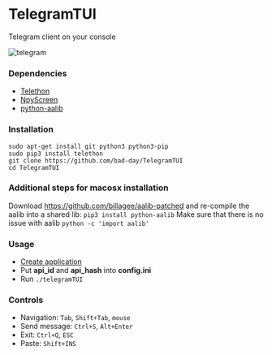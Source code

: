 # TelegramTUI
Telegram client on your console

![telegram](https://user-images.githubusercontent.com/18473198/37569384-a4d32e70-2af2-11e8-948c-5a177b384657.png)

### Dependencies
* [Telethon](https://github.com/LonamiWebs/Telethon)
* [NpyScreen](https://github.com/bad-day/npyscreen)
* [python-aalib](http://jwilk.net/software/python-aalib)

### Installation
`sudo apt-get install git python3 python3-pip`  
`sudo pip3 install telethon`  
`git clone https://github.com/bad-day/TelegramTUI`   
`cd TelegramTUI`
### Additional steps for macosx installation
Download https://github.com/billagee/aalib-patched and re-compile the aalib into a shared lib: 
`pip3 install python-aalib`
Make sure that there is no issue with aalib
`python -c 'import aalib'`

### Usage
* [Create application](https://core.telegram.org/api/obtaining_api_id)  
* Put **api_id** and **api_hash** into **config.ini**  
* Run `./telegramTUI`

### Controls
* Navigation: `Tab`, `Shift+Tab`, `mouse`  
* Send message: `Ctrl+S`, `Alt+Enter`  
* Exit: `Ctrl+Q`, `ESC`  
* Paste: `Shift+INS`
